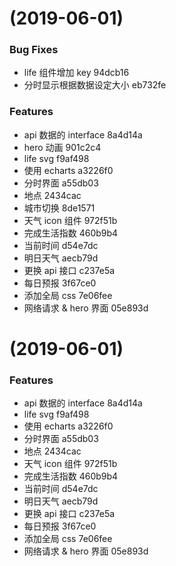 #  (2019-06-01)


### Bug Fixes

* life 组件增加 key 94dcb16
* 分时显示根据数据设定大小 eb732fe


### Features

* api 数据的 interface 8a4d14a
* hero 动画 901c2c4
* life svg f9af498
* 使用 echarts a3226f0
* 分时界面 a55db03
* 地点 2434cac
* 城市切换 8de1571
* 天气 icon 组件 972f51b
* 完成生活指数 460b9b4
* 当前时间 d54e7dc
* 明日天气 aecb79d
* 更换 api 接口 c237e5a
* 每日预报 3f67ce0
* 添加全局 css 7e06fee
* 网络请求 & hero 界面 05e893d



#  (2019-06-01)


### Features

* api 数据的 interface 8a4d14a
* life svg f9af498
* 使用 echarts a3226f0
* 分时界面 a55db03
* 地点 2434cac
* 天气 icon 组件 972f51b
* 完成生活指数 460b9b4
* 当前时间 d54e7dc
* 明日天气 aecb79d
* 更换 api 接口 c237e5a
* 每日预报 3f67ce0
* 添加全局 css 7e06fee
* 网络请求 & hero 界面 05e893d




